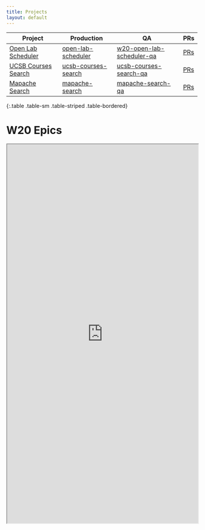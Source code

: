 ```yaml
---
title: Projects
layout: default
---
```


| Project |   Production | QA | PRs |
|---------|---------|-----|----|
| [Open Lab Scheduler](https://github.com/ucsb-cs56-w20/open-lab-scheduler/) | [open-lab-scheduler](https://open-lab-scheduler.herokuapp.com) | [w20-open-lab-scheduler-qa](https://w20-open-lab-scheduler-qa.herokuapp.com) |[PRs](https://github.com/ucsb-cs56-w20/open-lab-scheduler/pulls) | 
| [UCSB Courses Search](https://github.com/ucsb-cs56-w20/ucsb-courses-search/) |  [ucsb-courses-search](https://ucsb-courses-search.herokuapp.com) | [ucsb-courses-search-qa](https://ucsb-courses-search-qa.herokuapp.com) | [PRs](https://github.com/ucsb-cs56-w20/ucsb-courses-search/pulls) |
|[Mapache Search](https://github.com/ucsb-cs56-w20/mapache-search) | [mapache-search](https://mapache-search.herokuapp.com) | [mapache-search-qa](https://mapache-search-qa.herokuapp.com) | [PRs](https://github.com/ucsb-cs56-w20/mapache-search/pulls) |
{:.table .table-sm .table-striped .table-bordered}

# W20 Epics



<style>
  iframe { width: 100%; height: 1000px; overflow: scroll; }  
</style>

<iframe src="https://docs.google.com/spreadsheets/d/e/2PACX-1vSSyXoAgSQFnivqHvXxTaLgQNosTU2NzuFsrCihr3Q3-Z-skYQxRKxdrfQ04nMvnB35UaDg2Rov9DXK/pubhtml?gid=0&amp;single=true&amp;widget=true&amp;headers=false"></iframe>

